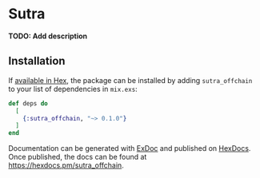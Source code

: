 # Sutra

**TODO: Add description**

## Installation

If [available in Hex](https://hex.pm/docs/publish), the package can be installed
by adding `sutra_offchain` to your list of dependencies in `mix.exs`:

```elixir
def deps do
  [
    {:sutra_offchain, "~> 0.1.0"}
  ]
end
```

Documentation can be generated with [ExDoc](https://github.com/elixir-lang/ex_doc)
and published on [HexDocs](https://hexdocs.pm). Once published, the docs can
be found at <https://hexdocs.pm/sutra_offchain>.

